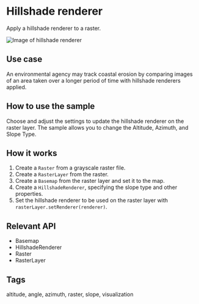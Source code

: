 # Hillshade renderer

Apply a hillshade renderer to a raster.

![Image of hillshade renderer](hillshade-renderer.png)

## Use case

An environmental agency may track coastal erosion by comparing images of an area taken over a longer period of time with hillshade renderers applied.

## How to use the sample

Choose and adjust the settings to update the hillshade renderer on the raster layer. The sample allows you to change the Altitude, Azimuth, and Slope Type.

## How it works

1. Create a `Raster` from a grayscale raster file.
2. Create a `RasterLayer` from the raster.
3. Create a `Basemap` from the raster layer and set it to the map.
4. Create a `HillshadeRenderer`, specifying the slope type and other properties.
5. Set the hillshade renderer to be used on the raster layer with `rasterLayer.setRenderer(renderer)`.

## Relevant API

* Basemap
* HillshadeRenderer
* Raster
* RasterLayer

## Tags

altitude, angle, azimuth, raster, slope, visualization